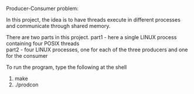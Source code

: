 Producer-Consumer problem:  

In this project, the idea is to have threads execute in different processes and communicate through shared memory.  

There are two parts in this project.
part1 - here a single LINUX process containing four POSIX threads  
part2 - four LINUX processes, one for each of the three producers and one for the consumer  


To run the program, type the following at the shell  
1. make  
2. ./prodcon
